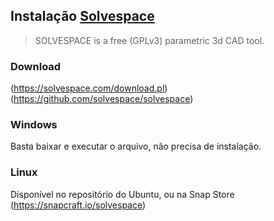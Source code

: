 ## Instalação [Solvespace](https://solvespace.com/download.pl)

>SOLVESPACE is a free (GPLv3) parametric 3d CAD tool.

### Download
(https://solvespace.com/download.pl)  
(https://github.com/solvespace/solvespace)  

### Windows
Basta baixar e executar o arquivo, não precisa de instalação.

### Linux
Disponível no repositório do Ubuntu, ou na Snap Store (https://snapcraft.io/solvespace)

